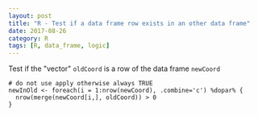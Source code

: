 ```yaml
---
layout: post
title: "R - Test if a data frame row exists in an other data frame"
date: 2017-08-26
category: R
tags: [R, data_frame, logic]
---
```


Test if the "vector" <code>oldCoord</code> is a row of the data frame <code>newCoord</code>

```
# do not use apply otherwise always TRUE
newInOld <- foreach(i = 1:nrow(newCoord), .combine='c') %dopar% {
  nrow(merge(newCoord[i,], oldCoord)) > 0 
}
```

